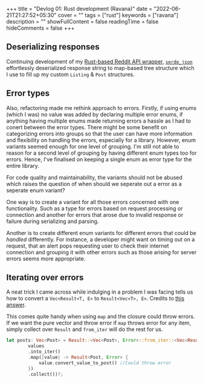 +++
title = "Devlog 01: Rust development (Ravana)"
date = "2022-06-21T21:27:52+05:30"
cover = ""
tags = ["rust"]
keywords = ["ravana"]
description = ""
showFullContent = false
readingTime = false
hideComments = false
+++

## Deserializing responses

Continuing development of my [Rust-based Reddit API wrapper](https://github.com/Cyanide4Dinner/ravana_reddit_api),
[`serde_json`](https://docs.serde.rs/serde_json/) effortlessly deserialized response string to map-based tree structure which I use to fill up my custom `Listing` & `Post` structures.

## Error types

Also, refactoring made me rethink approach to errors. Firstly, if using enums (which I was) no value was added by declaring multiple error enums, if anything having multiple enums made returning errors a hassle as I had to conert between the error types. There might be some benefit on categorizing errors into groups so that the user can have more information and flexibility on handling the errors, especially for a library. However, enum variants seemed enough for one level of grouping. I'm still not able to reason for a second level of grouping by having different enum types too for errors. Hence, I've finalised on keeping a single enum as error type for the entire library.

For code quality and maintainability, the variants should not be abused which raises the question of when should we seperate out a error as a seperate enum variant?

One way is to create a variant for all those errors concerned with one functionality. Such as a type for errors based on request processing or connection and another for errors that arose due to invalid response or failure during serializing and parsing.

Another is to create different enum variants for different errors that could be *handled* differently. For instance, a developer might want on timing out on a request, that an alert pops requesting user to check their internet connection and grouping it with other errors such as those arising for server errors seems more appropriate.

## Iterating over errors
A neat trick I came across while indulging in a problem I was facing tells us how to convert a `Vec<Result<T, E>` to `Result<Vec<T>, E>`. Credits to [this answer](https://stackoverflow.com/a/26370894/9897643).

This comes quite handy when using `map` and the closure could throw errors. If we want the pure vector and throw error if `map` throws error for any item, simply collect over `Result` and `from_iter` will do the rest for us.

```rust
let posts: Vec<Post> = Result::<Vec<Post>, Error>::from_iter::<Vec<Result<Post, Error>>>(
		values
		.into_iter()
		.map(|value| -> Result<Post, Error> { 
			value.convert_value_to_post() //Could throw error
		})
		.collect())?;
```
